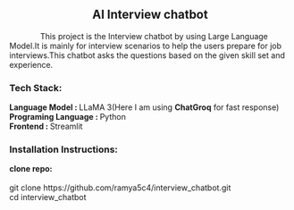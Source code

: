 <html>
  <h2 align=center>AI Interview chatbot</h2>
  <div>
    <p>&nbsp&nbsp&nbsp&nbsp&nbsp&nbsp&nbsp&nbsp&nbsp&nbsp&nbsp&nbsp&nbsp&nbspThis project is the Interview chatbot by using Large Language Model.It is mainly for interview scenarios to help the users prepare for job interviews.This chatbot asks the questions based on the given skill set and experience.</p>
    <h3>Tech Stack:</h3>
    <span><b>Language Model : </b>LLaMA 3(Here I am using <b>ChatGroq</b> for fast response)</span></br>
    <span><b>Programing Language : </b>Python</span></br>
    <span><b>Frontend : </b>Streamlit</span></br>  
  </div>
  <div>
    <h3>Installation Instructions:</h3>
    <span><b>clone repo:</b></span></br>
       &nbsp&nbsp&nbsp&nbsp&nbsp&nbsp&nbsp&nbsp&nbsp&nbsp&nbsp<div>git clone https://github.com/ramya5c4/interview_chatbot.git</br>
             cd interview_chatbot</div>
  </div>
</html>
